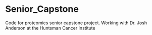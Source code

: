 # Senior_Capstone
Code for proteomics senior capstone project. Working with Dr. Josh Anderson at the Huntsman Cancer Institute

